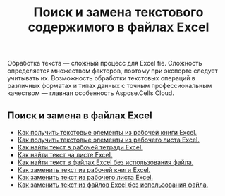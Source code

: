 ﻿---
title: Поиск и замена текстового содержимого в файлах Excel
second_title: Aspose.Cells Cloud Documen
linktitle: Поиск и замена
type: docs
url: /ru/search-and-replace/
aliases: [/working-with-text/，/text/]
keywords: Get, find, and replace text from Microsoft Excel (XLS, XLSX, XLSM, XLSB) and Open Document Spreadsheet (ODS) files
description: Aspose.Cells Cloud REST API поддерживает получение, поиск и замену текста в файлах Excel. SDK поддерживает различные языки разработки, включая Android, C#, Go, Java, NodeJS, Perl, PHP, Python, Ruby и Swift.
weight: 20
kwords: Excel, Office Облако, REST API, Электронная таблица, PDF, CSV, Json, Markdown, Текст
---
Обработка текста — сложный процесс для Excel fie. Сложность определяется множеством факторов, поэтому при экспорте следует учитывать их. Возможность обработки текстовых операций в различных форматах и типах данных с точным профессиональным качеством — главная особенность Aspose.Cells Cloud.

## Поиск и замена в файлах Excel

- [Как получить текстовые элементы из рабочей книги Excel.](/cells/ru/workbook/get-text-items/)
- [Как получить текстовые элементы из рабочего листа Excel.](/cells/ru/worksheets/get-text-items/)
- [Как найти текст в рабочей тетради Excel.](/cells/ru/workbook/find-text/)
- [Как найти текст на листе Excel.](/cells/ru/worksheets/find-text/)
- [Как найти текст в файлах Excel без использования файла.](/cells/ru/search/)
- [Как заменить текст из рабочей книги Excel.](/cells/ru/workbook/replace-text/)
- [Как заменить текст из рабочего листа Excel.](/cells/ru/worksheets/replace-text/)
- [Как заменить текст из файлов Excel без использования файла.](/cells/ru/replace/)
